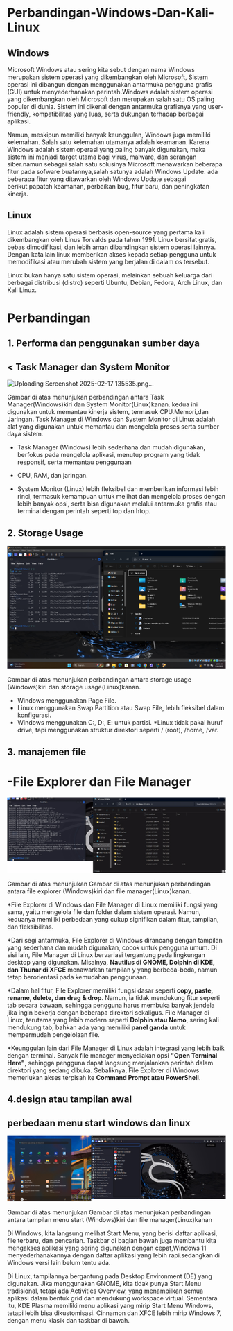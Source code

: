 # Perbandingan-Windows-Dan-Kali-Linux
## Windows 
Microsoft Windows atau sering kita sebut dengan nama Windows merupakan sistem operasi yang dikembangkan oleh Microsoft, Sistem operasi ini dibangun dengan 
menggunakan antarmuka pengguna grafis (GUI) untuk menyederhanakan perintah.Windows adalah sistem operasi yang dikembangkan oleh Microsoft dan merupakan salah satu 
OS paling populer di dunia. Sistem ini dikenal dengan antarmuka grafisnya yang user-friendly, kompatibilitas yang luas, serta dukungan terhadap berbagai aplikasi.

Namun, meskipun memiliki banyak keunggulan, Windows juga memiliki kelemahan. Salah satu kelemahan utamanya adalah keamanan. Karena Windows adalah sistem operasi 
yang paling banyak digunakan, maka sistem ini menjadi target utama bagi virus, malware, dan serangan siber.namun sebagai salah satu solusinya Microsoft menawarkan 
beberapa fitur pada sofware buatannya,salah satunya adalah Windows Update. ada beberapa fitur yang ditawarkan oleh Windows Update sebagai berikut.papatch keamanan, 
perbaikan bug, fitur baru, dan peningkatan kinerja.

## Linux
Linux adalah sistem operasi berbasis open-source yang pertama kali dikembangkan oleh Linus Torvalds pada tahun 1991. Linux bersifat gratis, bebas dimodifikasi, dan 
lebih aman dibandingkan sistem operasi lainnya.
Dengan kata lain linux memberikan akses kepada setiap pengguna untuk memodifikasi atau merubah sistem yang berjalan di dalam os tersebut.

Linux bukan hanya satu sistem operasi, melainkan sebuah keluarga dari berbagai distribusi (distro) seperti Ubuntu, Debian, Fedora, Arch Linux, dan Kali Linux.

# Perbandingan
## 1. Performa dan penggunakan sumber daya
## < Task Manager dan System Monitor
![Uploading Screenshot 2025-02-17 135535.png…]()


Gambar di atas menunjukan perbandingan antara Task Manager(Windows)kiri dan System Monitor(Linux)kanan. kedua ini digunakan untuk memantau kinerja sistem, termasuk 
CPU.Memori,dan Jaringan.
Task Manager di Windows dan System Monitor di Linux adalah alat yang digunakan untuk memantau dan mengelola proses serta sumber daya sistem.

* Task Manager (Windows) lebih sederhana dan mudah digunakan, berfokus pada mengelola aplikasi, menutup program yang tidak responsif, serta memantau penggunaan
* CPU, RAM, dan jaringan.

* System Monitor (Linux) lebih fleksibel dan memberikan informasi lebih rinci, termasuk kemampuan untuk melihat dan mengelola proses dengan lebih banyak opsi, 
 serta bisa digunakan melalui antarmuka grafis atau terminal dengan perintah seperti top dan htop.

## 2. Storage Usage
![alt text](https://github.com/fixxs/Perbedaan-Windows-Dan-Kali-Linux/blob/main/Screenshot%202025-02-10%20003334.png?raw=true)

Gambar di atas menunjukan perbandingan antara storage usage (Windows)kiri dan storage usage(Linux)kanan. 

* Windows menggunakan Page File.
* Linux menggunakan Swap Partition atau Swap File, lebih fleksibel dalam konfigurasi.
* Windows menggunakan C:, D:, E: untuk partisi.
*Linux tidak pakai huruf drive, tapi menggunakan struktur direktori seperti / (root), /home, /var.

## 3. manajemen file
# -File Explorer dan File Manager
![alt text](https://github.com/fixxs/Perbedaan-Windows-Dan-Kali-Linux/blob/main/Screenshot%202025-02-10%20011111.jpg?raw=true)


Gambar di atas menunjukan Gambar di atas menunjukan perbandingan antara file explorer (Windows)kiri dan file manager(Linux)kanan.

*File Explorer di Windows dan File Manager di Linux memiliki fungsi yang sama, yaitu mengelola file dan folder dalam sistem operasi. Namun, keduanya memiliki 
 perbedaan yang cukup signifikan dalam fitur, tampilan, dan fleksibilitas.

*Dari segi antarmuka, File Explorer di Windows dirancang dengan tampilan yang sederhana dan mudah digunakan, cocok untuk pengguna umum.  Di sisi lain, File Manager 
 di Linux bervariasi tergantung pada lingkungan desktop yang digunakan. Misalnya, **Nautilus di GNOME, Dolphin di KDE, dan Thunar di XFCE** menawarkan tampilan y 
 yang berbeda-beda, namun tetap berorientasi pada kemudahan penggunaan.

*Dalam hal fitur, File Explorer memiliki fungsi dasar seperti **copy, paste, rename, delete, dan drag & drop**. Namun, ia tidak mendukung fitur seperti tab secara 
 bawaan, sehingga pengguna harus membuka banyak jendela jika ingin bekerja dengan beberapa direktori sekaligus. File Manager di Linux, terutama yang lebih modern 
 seperti **Dolphin atau Nemo**, sering kali mendukung tab, bahkan ada yang memiliki **panel ganda** untuk mempermudah pengelolaan file.

*Keunggulan lain dari File Manager di Linux adalah integrasi yang lebih baik dengan terminal. Banyak file manager menyediakan opsi **"Open Terminal Here"**, 
 sehingga pengguna dapat langsung menjalankan perintah dalam direktori yang sedang dibuka. Sebaliknya, File Explorer di Windows memerlukan akses terpisah ke 
 **Command Prompt atau PowerShell**.

## 4.design atau tampilan awal
## perbedaan menu start windows dan linux

![alt text](https://github.com/fixxs/Perbedaan-Windows-Dan-Kali-Linux/blob/main/Screenshot%202025-02-10%20003523.jpg?raw=true)

Gambar di atas menunjukan Gambar di atas menunjukan perbandingan antara tampilan menu start (Windows)kiri dan file manager(Linux)kanan

Di Windows, kita langsung melihat Start Menu, yang berisi daftar aplikasi, file terbaru, dan pencarian. Taskbar di bagian bawah juga membantu kita mengakses 
aplikasi yang sering digunakan dengan cepat,Windows 11 menyederhanakannya dengan daftar aplikasi yang lebih rapi.sedangkan di Windows versi lain belum tentu ada.

Di Linux, tampilannya bergantung pada Desktop Environment (DE) yang digunakan. Jika menggunakan GNOME, kita tidak punya Start Menu tradisional, 
tetapi ada Activities Overview, yang menampilkan semua aplikasi dalam bentuk grid dan mendukung workspace virtual. Sementara itu, KDE Plasma memiliki menu aplikasi 
yang mirip Start Menu Windows, tetapi lebih bisa dikustomisasi. Cinnamon dan XFCE lebih mirip Windows 7, dengan menu klasik dan taskbar di bawah.



